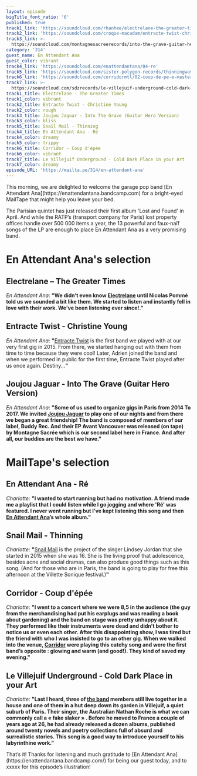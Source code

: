 ```yaml
---
layout: episode
bigTitle_font_ratio: '6'
published: true
track1_link: 'https://soundcloud.com/rhanhee/electrelane-the-greater-times'
track2_link: 'https://soundcloud.com/croque-macadam/entracte-twist-christine-young'
track3_link: >-
  https://soundcloud.com/montagnesacreerecords/into-the-grave-guitar-hero-version
category: '314'
guest_name: En Attendant Ana
guest_color: vibrant
track4_link: 'https://soundcloud.com/enattendantana/04-re'
track5_link: 'https://soundcloud.com/sister-polygon-records/thinningwav'
track6_link: 'https://soundcloud.com/corridormtl/02-coup-de-pe-e-master'
track7_link: >-
  https://soundcloud.com/sdzrecords/le-villejuif-underground-cold-dark-place-in-your-art
track1_title: Electrelane - The Greater Times
track1_color: vibrant
track2_title: Entracte Twist - Christine Young
track2_color: rough
track3_title: Joujou Jaguar - Into The Grave (Guitar Hero Version)
track3_color: bliss
track5_title: Snail Mail - Thinning
track4_title: En Attendant Ana - Ré
track4_color: dreamy
track5_color: trippy
track6_title: Corridor - Coup d'épée
track6_color: vibrant
track7_title: Le Villejuif Underground - Cold Dark Place in your Art
track7_color: dreamy
episode_URL: 'https://mailta.pe/314/en-attendant-ana'
---
```

<p id="introduction">This morning, we are delighted to welcome the garage pop band [En Attendant Ana](https://enattendantana.bandcamp.com) for a bright-eyed MailTape that might help you leave your bed.</p>
<p>The Parisian quintet has just released their first album 'Lost and Found' in April. And while the RATP’s (transport company for Paris) lost property offices handle over 500 000 items a year, the 13 powerful and faux-naïf songs of the LP are enough to place En Attendant Ana as a very promising band.</p>


# En Attendant Ana's selection


## Electrelane – The Greater Times
_En Attendant Ana_: **"**We didn’t even know [Electrelane](https://www.facebook.com/electrelane/) until Nicolas Pommé told us we sounded a bit like them. We started to listen and instantly fell in love with their work. We've been listening ever since!.**"**

## Entracte Twist - Christine Young
_En Attendant Ana_: **"**[Entracte Twist](https://www.facebook.com/EntracteTwist/) is the first band we played with at our very first gig in 2015. From there, we started hanging out with them from time to time because they were cool! Later, Adrien joined the band and when we performed in public for the first time, Entracte Twist played after us once again. Destiny...**"**

## Joujou Jaguar - Into The Grave (Guitar Hero Version)
_En Attendant Ana_: **"**Some of us used to organize gigs in Paris from 2014 To 2017. We invited [Joujou Jaguar](https://joujoujaguar.bandcamp.com/) to play one of our nights and from there we began a great friendship! The band is composed of members of our label, Buddy Rec. And their EP Avant Vancouver was released (on tape) by Montagne Sacrée which is our second label here in France. And after all, our buddies are the best we have.**"**


# MailTape's selection

## En Attendant Ana - Ré
_Charlotte_: **"**I wanted to start running but had no motivation. A friend made me a playlist that I could listen while I go jogging and where 'Ré'  was featured. I never went running but I’ve kept listening this song and then [En Attendant Ana](https://enattendantana.bandcamp.com/)’s whole album.**"**

## Snail Mail - Thinning
_Charlotte_: **"**[Snail Mail](https://snailmailbaltimore.bandcamp.com/) is the project of the singer Lindsey Jordan that she started in 2015 when she was 16. She is the living proof that adolescence, besides acne and social dramas, can also produce good things such as this song.
(And for those who are in Paris, the band is going to play for free this afternoon at the Villette Sonique festival.)**"**

## Corridor - Coup d'épée
_Charlotte_: **"**I went to a concert where we were 8,5 in the audience (the guy from the merchandising had put his earplugs and was reading a book about gardening) and the band on stage was pretty unhappy about it. They performed like their instruments were dead and didn’t bother to notice us or even each other. After this disappointing show, I was tired but the friend with who I was insisted to go to an other gig. When we walked into the venue, [Corridor](https://corridormtl.bandcamp.com/) were playing this catchy song and were the first band’s opposite : glowing and warm (and good!). They kind of saved my evening.**"**

## Le Villejuif Underground - Cold Dark Place in your Art
_Charlotte_: **"**Last I heard, three of [the band](https://www.facebook.com/levillejuifunderground/) members still live together in a house and one of them in a hut deep down its garden in Villejuif, a quiet suburb of Paris. Their singer, the Australian Nathan Roche is what we can commonly call a « fake slaker » . Before he moved to France a couple of years ago at 26, he had already released a dozen albums, published around twenty novels and poetry collections full of absurd and surrealistic stories. This song is a good way to introduce yourself to his labyrinthine work.**"**

<p id="outroduction">That’s it! Thanks for listening and much gratitude to [En Attendant Ana](https://enattendantana.bandcamp.com/) for being our guest today, and to xxxxx for this episode’s illustration!</p>